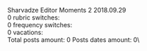 Sharvadze	Editor Moments 2 2018.09.29\
0 rubric switches:\
0 frequency switches:\
0 vacations:\
Total posts amount: 0	Posts dates amount: 0\
